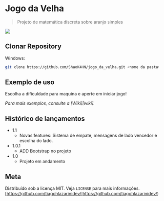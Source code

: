 # Jogo da Velha
> Projeto de matemática discreta sobre aranjo simples

![](https://i.imgur.com/XEYAe2i.png)

## Clonar Repository

Windows:

```sh
git clone https://github.com/ShaoK4HN/jogo_da_velha.git <nome da pasta>
```

## Exemplo de uso

Escolha a dificuldade para maquina e aperte em iniciar jogo!

_Para mais exemplos, consulte a [Wiki][wiki]._ 


## Histórico de lançamentos
* 1.1
   * Novas features: Sistema de empate, mensagens de lado vencedor e escolha do lado.
* 1.0.1
   * ADD Bootstrap no projeto
* 1.0
    * Projeto em andamento

## Meta

Distribuído sob a licença MIT. Veja `LICENSE` para mais informações.
[https://github.com/tiagohlazarinidev/]https://github.com/tiagohlazarinidev/)

